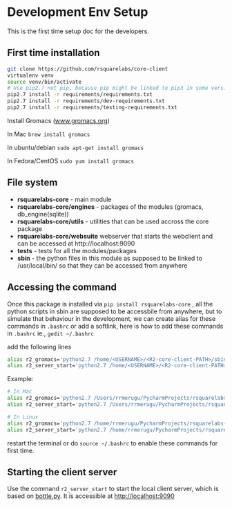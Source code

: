 # Development Env Setup


This is the first time setup doc for the developers.

## First time installation 

```bash
git clone https://github.com/rsquarelabs/core-client
virtualenv venv
source venv/bin/activate
# Use pip2.7 not pip, because pip might be linked to pip3 in some versions
pip2.7 install -r requirements/requirements.txt
pip2.7 install -r requirements/dev-requirements.txt
pip2.7 install -r requirements/testing-requirements.txt 

```

Install Gromacs (www.gromacs.org)

In Mac `brew install gromacs`

In ubuntu/debian `sudo apt-get install gromacs`

In Fedora/CentOS `sudo yum install gromacs`


## File system

- **rsquarelabs-core** - main module 
- **rsquarelabs-core/engines** - packages of the modules (gromacs, db_engine(sqlite)) 
- **rsquarelabs-core/utils** - utilities that can be used accross the core package
- **rsquarelabs-core/websuite** webserver that starts the webclient and can be accessed at http://localhost:9090
- **tests** - tests for all the modules/packages
- **sbin** - the python files in this module as supposed to be linked to /usr/local/bin/ so that they can be accessed from anywhere 



## Accessing the command

Once this package is installed via `pip install rsquarelabs-core` , all the python scripts in sbin are supposed to be accessbile from anywhere, 
but to simulate that behaviour in the development, we can create alias for these commands in `.bashrc` or add a softlink, here is how to
add these commands in `.bashrc` ie., `gedit ~/.bashrc`

add the following lines 

```bash
alias r2_gromacs='python2.7 /home/<USERNAME>/<R2-core-client-PATH>/sbin/r2_gromacs.py'
alias r2_server_start='python2.7 /home/<USERNAME>/<R2-core-client-PATH>/sbin/r2_server_start.py'
```

Example:

```bash
# In Mac
alias r2_gromacs='python2.7 /Users/rrmerugu/PycharmProjects/rsquarelabs-core/sbin/r2_gromacs.py'
alias r2_server_start='python2.7 /Users/rrmerugu/PycharmProjects/rsquarelabs-core/sbin/r2_server_start.py'

# In Linux
alias r2_gromacs='python2.7 /home/rrmerugu/PycharmProjects/rsquarelabs-core/sbin/r2_gromacs.py'
alias r2_server_start='python2.7 /home/rrmerugu/PycharmProjects/rsquarelabs-core/sbin/r2_server_start.py'

```

restart the terminal or do `source ~/.bashrc` to enable these commands for first time.


## Starting the client server 


Use the command `r2_server_start` to start the local client server, which is based on [bottle.py](http://bottlepy.org).
It is accessible at [http://localhost:9090](http://localhost:9090)




